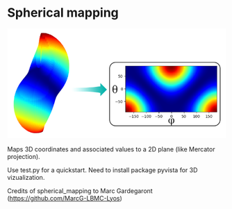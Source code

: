 # Spherical mapping

<img title="" src=".\res\illu_main.png" alt="" data-align="center">

Maps 3D coordinates and associated values to a 2D plane (like Mercator projection).



Use test.py for a quickstart. Need to install package pyvista for 3D vizualization.

Credits of spherical_mapping to Marc Gardegaront (https://github.com/MarcG-LBMC-Lyos)
